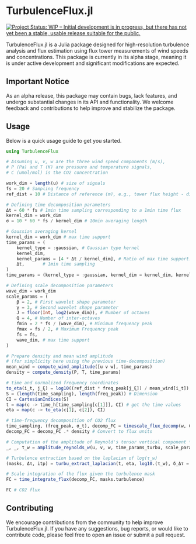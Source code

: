 # TurbulenceFlux.jl

[![Project Status: WIP – Initial development is in progress, but there has not yet been a stable, usable release suitable for the public.](https://www.repostatus.org/badges/latest/wip.svg)](https://www.repostatus.org/#wip)

TurbulenceFlux.jl is a Julia package designed for high-resolution turbulence analysis and flux estimation using flux tower measurements of wind speeds and concentrations. This package is currently in its alpha stage, meaning it is under active development and significant modifications are expected.

## Important Notice

As an alpha release, this package may contain bugs, lack features, and undergo substantial changes in its API and functionality. We welcome feedback and contributions to help improve and stabilize the package.

## Usage

Below is a quick usage guide to get you started.

```julia
using TurbulenceFlux

# Assuming u, v, w are the three wind speed components (m/s),
# P (Pa) and T (K) are pressure and temperature signals,
# C (umol/mol) is the CO2 concentration

work_dim = length(u) # size of signals
fs = 20 # Sampling frequency
ref_dist = 10 # Distance of reference (m), e.g., tower flux height - displacement height

# Defining time decomposition parameters
Δt = 60 * fs # 1min time sampling corresponding to a 1min time flux
kernel_dim = work_dim
σ = 10 * 60 * fs / kernel_dim # 10min averaging length

# Gaussian averaging kernel
kernel_dim = work_dim # max time support
time_params = (
    kernel_type = :gaussian, # Gaussian type kernel
    kernel_dim,
    kernel_params = [4 * Δt / kernel_dim], # Ratio of max time support.
    Δt,       # 1min time sampling
)
time_params = (kernel_type = :gaussian, kernel_dim = kernel_dim, kernel_params = [σ], Δt = Δt)

# Defining scale decomposition parameters
wave_dim = work_dim
scale_params = (
    β = 2, # First wavelet shape parameter
    γ = 3, # Second wavelet shape parameter
    J = floor(Int, log2(wave_dim)), # Number of octaves
    Q = 4, # Number of inter-octaves
    fmin = 2 * fs / (wave_dim), # Minimum frequency peak
    fmax = fs / 2, # Maximum Frequency peak
    fs = fs,
    wave_dim, # max time support
)

# Prepare density and mean wind amplitude
# (for simplicity here using the previous time-decomposition)
mean_wind = compute_wind_amplitude([u v w], time_params)
density = compute_density(P, T, time_params)

# time and normalized frequency coordinates
to_eta(i_t, j_ξ) = log10((ref_dist * freq_peak[j_ξ]) / mean_wind[i_t]) # ∼ log(ref_dist/eddy_dim)
S = (length(time_sampling), length(freq_peak)) # Dimension
CI = CartesianIndices(S)
t = map(c -> time_h[time_sampling[c[1]]], CI) # get the time values
eta = map(c -> to_eta(c[1], c[2]), CI)

# time-frequency decomposition of CO2 flux
time_sampling, (freq_peak, σ_t), decomp_FC = timescale_flux_decomp(w, C, time_params, scale_params)
decomp_FC = decomp_FC .* density # Convert to flux units

# Computation of the amplitude of Reynold's tensor vertical component τ_w
_, _, τ_w = amplitude_reynolds_w(u, v, w, time_params_turbu, scale_params)

# Turbulence extraction based on the laplacian of log(τ_w)
(masks, Δτ, itp) = turbu_extract_laplacian(t, eta, log10.(τ_w), δ_Δτ = 1, δ_τ = 1e-3)

# Scale integration of the flux given the turbulence mask
FC = time_integrate_flux(decomp_FC, masks.turbulence)

FC # CO2 flux
```

## Contributing

We encourage contributions from the community to help improve TurbulenceFlux.jl. If you have any suggestions, bug reports, or would like to contribute code, please feel free to open an issue or submit a pull request.
